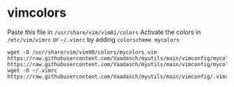 # vimcolors

Paste this file in `/usr/share/vim/vim81/colors`
Activate the colors in `/etc/vim/vimrc` or `~/.vimrc` by adding `colorscheme mycolors`


```
wget -O /usr/share/vim/vim90/colors/mycolors.vim https://raw.githubusercontent.com/Vaadasch/myutils/main/vimconfig/mycolors.vim
https://raw.githubusercontent.com/Vaadasch/myutils/main/vimconfig/mycolors.vim
wget -O ~/.vimrc https://raw.githubusercontent.com/Vaadasch/myutils/main/vimconfig/.vimrc
``` 
